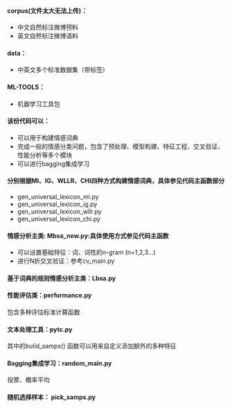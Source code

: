 #### corpus(文件太大无法上传)：
- 中文自然标注微博预料
- 英文自然标注微博语料

#### data：

- 中英文多个标准数据集（带标签）

#### ML-TOOLS：

- 机器学习工具包

#### 该份代码可以：

- 可以用于构建情感词典
- 完成一般的情感分类问题，包含了预处理、模型构建、特征工程、交叉验证、性能分析等多个模块
- 可以进行bagging集成学习




#### 分别根据MI、IG、WLLR、CHI四种方式构建情感词典，具体参见代码主函数部分

- gen_universal_lexicon_mi.py
- gen_universal_lexicon_ig.py
- gen_universal_lexicon_wllr.py
- gen_universal_lexicon_chi.py



#### 情感分析主类:  Mbsa_new.py:具体使用方式参见代码主函数

- 可以设置基础特征：词、词性的n-gram (n=1,2,3...)
- 进行N折交叉验证：参考cv_main.py



#### 基于词典的规则情感分析主类：Lbsa.py



#### 性能评估类：performance.py

包含多种评估标准计算函数



#### 文本处理工具：pytc.py

其中的build_samps() 函数可以用来自定义添加额外的多种特征


#### Bagging集成学习：random_main.py

投票、概率平均

#### 随机选择样本： pick_samps.py
